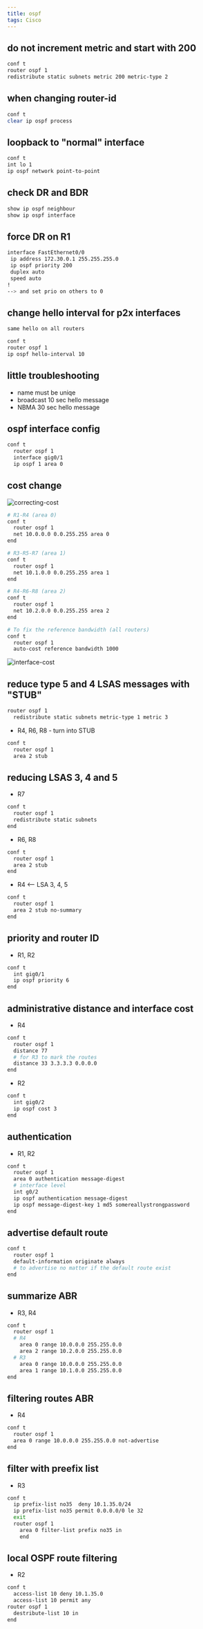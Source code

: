 ```yaml
---
title: ospf
tags: Cisco
---
```


## do not increment metric and start with 200

```sh
conf t
router ospf 1
redistribute static subnets metric 200 metric-type 2
```

## when changing router-id

```sh
conf t
clear ip ospf process
```

## loopback to "normal" interface

```sh
conf t
int lo 1
ip ospf network point-to-point
```

## check DR and BDR

```sh
show ip ospf neighbour
show ip ospf interface
```

## force DR on R1

```sh
interface FastEthernet0/0
 ip address 172.30.0.1 255.255.255.0
 ip ospf priority 200
 duplex auto
 speed auto
!
--> and set prio on others to 0
```

## change hello interval for p2x interfaces

```sh
same hello on all routers
```

```sh
conf t
router ospf 1
ip ospf hello-interval 10
```

## little troubleshooting

- name must be uniqe
- broadcast 10 sec hello message
- NBMA 30 sec hello message

## ospf interface config
```sh
conf t
  router ospf 1
  interface gig0/1
  ip ospf 1 area 0
```
## cost change

![correcting-cost](/assets/images/cisco/correcting-ospf-cost.png)
```sh
# R1-R4 (area 0)
conf t
  router ospf 1
  net 10.0.0.0 0.0.255.255 area 0
end

# R3-R5-R7 (area 1)
conf t
  router ospf 1
  net 10.1.0.0 0.0.255.255 area 1
end

# R4-R6-R8 (area 2)
conf t
  router ospf 1
  net 10.2.0.0 0.0.255.255 area 2
end

# To fix the reference bandwidth (all routers)
conf t 
  router ospf 1
  auto-cost reference bandwidth 1000
```

![interface-cost](/assets/images/cisco/correction-interface-ospf-cost.png)

## reduce type 5 and 4 LSAS messages with "STUB"
```sh
router ospf 1
  redistribute static subnets metric-type 1 metric 3
```
- R4, R6, R8 - turn into STUB
```sh
conf t
  router ospf 1
  area 2 stub
```

## reducing LSAS 3, 4 and 5

- R7
```sh
conf t
  router ospf 1
  redistribute static subnets
end
```

- R6, R8
```sh
conf t
  router ospf 1
  area 2 stub
end
```

- R4 <-- LSA 3, 4, 5
```sh
conf t
  router ospf 1
  area 2 stub no-summary
end
```

## priority and router ID

- R1, R2
```sh
conf t
  int gig0/1
  ip ospf priority 6
end
```

## administrative distance and interface cost

- R4
```sh
conf t
  router ospf 1
  distance 77
  # for R3 to mark the routes
  distance 33 3.3.3.3 0.0.0.0 
end
```

- R2
```sh
conf t
  int gig0/2
  ip ospf cost 3
end
```

## authentication

- R1, R2
```sh
conf t
  router ospf 1
  area 0 authentication message-digest
  # interface level
  int g0/2
  ip ospf authentication message-digest
  ip ospf message-digest-key 1 md5 somereallystrongpassword
end
```

## advertise default route
```sh
conf t
  router ospf 1
  default-information originate always
  # to advertise no matter if the default route exist
end
```

## summarize ABR

- R3, R4
```sh
conf t
  router ospf 1
  # R4
    area 0 range 10.0.0.0 255.255.0.0
    area 2 range 10.2.0.0 255.255.0.0
  # R3
    area 0 range 10.0.0.0 255.255.0.0
    area 1 range 10.1.0.0 255.255.0.0
end
```

## filtering routes ABR

- R4
```sh
conf t
  router ospf 1
  area 0 range 10.0.0.0 255.255.0.0 not-advertise
end
```

## filter with preefix list

- R3
```sh
conf t
  ip prefix-list no35  deny 10.1.35.0/24
  ip prefix-list no35 permit 0.0.0.0/0 le 32
  exit
  router ospf 1
    area 0 filter-list prefix no35 in
    end
```

## local OSPF route filtering

- R2
```sh
conf t
  access-list 10 deny 10.1.35.0
  access-list 10 permit any
router ospf 1
  destribute-list 10 in
end
  ```